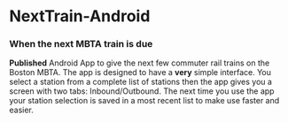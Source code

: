 # NextTrain-Android
### When the next MBTA train is due

**Published** Android App to give the next few commuter rail trains on the Boston MBTA.
The app is designed to have a **very** simple interface. You select a station from a complete
list of stations then the app gives you a screen with two tabs: Inbound/Outbound. The next time you use the app
your station selection is saved in a most recent list to make use faster and easier.

